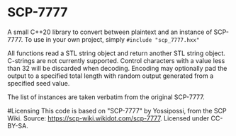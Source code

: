 # SCP-7777
A small C++20 library to convert between plaintext and an instance of SCP-7777. To use in your own project, simply `#include "scp_7777.hxx"`

All functions read a STL string object and return another STL string object. C-strings are not currently supported. Control characters with a value less than 32 will be discarded when decoding. Encoding may optionally pad the output to a specified total length with random output generated from a specified seed value.

The list of instances are taken verbatim from the original SCP-7777.

#Licensing
This code is based on "SCP-7777" by Yossipossi, from the SCP Wiki. Source: https://scp-wiki.wikidot.com/scp-7777. Licensed under CC-BY-SA.
